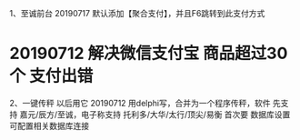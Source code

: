 1、至诚前台
20190717 默认添加【聚合支付】，并且F6跳转到此支付方式

20190712 解决微信支付宝 商品超过30个 支付出错
=======================================
2、一键传秤 以后用它
20190712 用delphi写，合并为一个程序传秤，软件 先支持 嘉元/辰方/至诚，电子称支持 托利多/大华/太行/顶尖/易衡 首次要 数据库设置 可配置相关数据库连接

